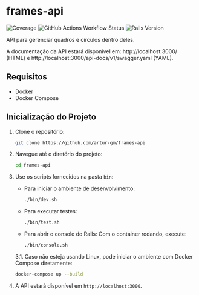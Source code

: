 # frames-api

![Coverage](https://img.shields.io/badge/dynamic/json?url=https%3A%2F%2Fraw.githubusercontent.com%2Fartur-gm%2Fframes-api%2Frefs%2Fheads%2Fmain%2Fcoverage%2F.last_run.json&query=%24.result.line&label=coverage&color=green)
![GitHub Actions Workflow Status](https://img.shields.io/github/actions/workflow/status/artur-gm/frames-api/ci.yml)
![Rails Version](https://img.shields.io/badge/Rails-8-blue)


API para gerenciar quadros e círculos dentro deles.

A documentação da API estará disponível em: http://localhost:3000/ (HTML) e http://localhost:3000/api-docs/v1/swagger.yaml (YAML).

## Requisitos

- Docker
- Docker Compose

## Inicialização do Projeto

1. Clone o repositório:

   ```bash
   git clone https://github.com/artur-gm/frames-api
   ```

2. Navegue até o diretório do projeto:

   ```bash
   cd frames-api
   ```

3. Use os scripts fornecidos na pasta `bin`:
    - Para iniciar o ambiente de desenvolvimento:

      ```bash
      ./bin/dev.sh
      ```

    - Para executar testes:

      ```bash
      ./bin/test.sh
      ```

    - Para abrir o console do Rails:
        Com o container rodando, execute:

        ```bash
        ./bin/console.sh
        ```

    3.1. Caso não esteja usando Linux, pode iniciar o ambiente com Docker Compose diretamente:

    ```bash
    docker-compose up --build
    ```


4. A API estará disponível em `http://localhost:3000`.

